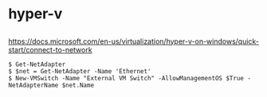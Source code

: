# hyper-v

## 

https://docs.microsoft.com/en-us/virtualization/hyper-v-on-windows/quick-start/connect-to-network
```  
$ Get-NetAdapter
$ $net = Get-NetAdapter -Name 'Ethernet'
$ New-VMSwitch -Name "External VM Switch" -AllowManagementOS $True -NetAdapterName $net.Name
```

